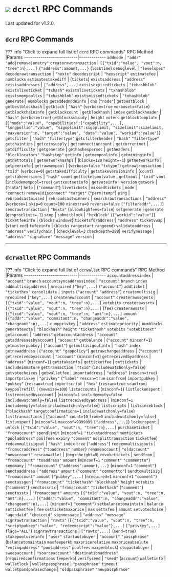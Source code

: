 # <img class="dcr-icon" src="/img/dcr-icons/Dcrtl.svg" /> `dcrctl` RPC Commands

Last updated for v1.2.0.

## `dcrd` RPC Commands

??? info "Click to expand full list of `dcrd` RPC commands"
    RPC Method                |Params
    --------------------------|-------------
    `addnode`                 | `"addr"` `"add|remove|onetry"`
    `createrawtransaction`    | `[{"txid":"value", "vout":n, "tree":n},...]` `{"address":amount,...}` (`locktime`)
    `debuglevel`              | `"levelspec"`
    `decoderawtransaction`    | `"hextx"`
    `decodescript`            | `"hexscript"`
    `estimatefee`             | `numblocks`
    `estimatestakediff`       | (`tickets`)
    `existsaddress`           | `"address"`
    `existsaddresses`         | `["address",...]`
    `existsexpiredtickets`    | `"txhashblob"`
    `existsliveticket`        | `"txhash"`
    `existslivetickets`       | `"txhashblob"`
    `existsmempooltxs`        | `"txhashblob"`
    `existsmissedtickets`     | `"txhashblob"`
    `generate`                | `numblocks`
    `getaddednodeinfo`        | `dns` (`"node"`)
    `getbestblock`            | 
    `getbestblockhash`        | 
    `getblock`                | `"hash"` (`verbose=true` `verbosetx=false`)
    `getblockchaininfo`       | 
    `getblockcount`           | 
    `getblockhash`            | `index`
    `getblockheader`          | `"hash"` (`verbose=true`)
    `getblocksubsidy`         | `height` `voters`
    `getblocktemplate`        | (`{"mode":"value", "capabilities":["capability",...], "longpollid":"value", "sigoplimit":sigoplimit, "sizelimit":sizelimit, "maxversion":n, "target":"value", "data":"value", "workid":"value"}`)
    `getcfilter`              | `"hash"` `"filtertype"`
    `getcfilterheader`        | `"hash"` `"filtertype"`
    `getchaintips`            | 
    `getcoinsupply`           | 
    `getconnectioncount`      | 
    `getcurrentnet`           | 
    `getdifficulty`           | 
    `getgenerate`             | 
    `gethashespersec`         | 
    `getheaders`              | `"blocklocators"` `"hashstop"`
    `getinfo`                 | 
    `getmempoolinfo`          | 
    `getmininginfo`           | 
    `getnettotals`            | 
    `getnetworkhashps`        | (`blocks=120` `height=-1`)
    `getnetworkinfo`          | 
    `getpeerinfo`             | 
    `getrawmempool`           | (`verbose=false` `"txtype"`)
    `getrawtransaction`       | `"txid"` (`verbose=0`)
    `getstakedifficulty`      | 
    `getstakeversioninfo`     | (`count`)
    `getstakeversions`        | `"hash"` `count`
    `getticketpoolvalue`      | 
    `gettxout`                | `"txid"` `vout` (`includemempool=true`)
    `gettxoutsetinfo`         | 
    `getvoteinfo`             | `version`
    `getwork`                 | (`"data"`)
    `help`                    | (`"command"`)
    `livetickets`             | 
    `missedtickets`           | 
    `node`                    | `"connect|remove|disconnect"` `"target"` (`"perm|temp"`)
    `ping`                    | 
    `rebroadcastmissed`       | 
    `rebroadcastwinners`      | 
    `searchrawtransactions`   | `"address"` (`verbose=1` `skip=0` `count=100` `vinextra=0` `reverse=false` `["filteraddr",...]`)
    `sendrawtransaction`      | `"hextx"` (`allowhighfees=false`)
    `setgenerate`             | `generate` (`genproclimit=-1`)
    `stop`                    | 
    `submitblock`             | `"hexblock"` (`{"workid":"value"}`)
    `ticketfeeinfo`           | (`blocks` `windows`)
    `ticketsforaddress`       | `"address"`
    `ticketvwap`              | (`start` `end`)
    `txfeeinfo`               | (`blocks` `rangestart` `rangeend`)
    `validateaddress`         | `"address"`
    `verifychain`             | (`checklevel=3` `checkdepth=288`)
    `verifymessage`           | `"address"` `"signature"` `"message"`
    `version`                 | 

---

## `dcrwallet` RPC Commands

??? info "Click to expand full list of `dcrwallet` RPC commands"
    RPC Method                |Params
    --------------------------|-------------
    `accountaddressindex`     | `"account"` `branch`
    `accountsyncaddressindex` | `"account"` `branch` `index`
    `addmultisigaddress`      | `nrequired` `["key",...]` (`"account"`)
    `addticket`               | `"tickethex"`
    `consolidate`             | `inputs` (`"account"` `"address"`)
    `createmultisig`          | `nrequired` `["key",...]`
    `createnewaccount`        | `"account"`
    `createrawssgentx`        | `[{"txid":"value", "vout":n, "tree":n},...]` `votebits`
    `createrawssrtx`          | `[{"txid":"value", "vout":n, "tree":n},...]` (`fee`)
    `createrawsstx`           | `[{"txid":"value", "vout":n, "tree":n, "amt":n},...]` `amount` `[{"addr":"value", "commitamt":n, "changeaddr":"value", "changeamt":n},...]`
    `dumpprivkey`             | `"address"`
    `estimatepriority`        | `numblocks`
    `generatevote`            | `"blockhash"` `height` `"tickethash"` `votebits` `"votebitsext"`
    `getaccount`              | `"address"`
    `getaccountaddress`       | `"account"`
    `getaddressesbyaccount`   | `"account"`
    `getbalance`              | (`"account"` `minconf=1`)
    `getmasterpubkey`         | (`"account"`)
    `getmultisigoutinfo`      | `"hash"` `index`
    `getnewaddress`           | (`"account"` `"gappolicy"`)
    `getrawchangeaddress`     | (`"account"`)
    `getreceivedbyaccount`    | `"account"` (`minconf=1`)
    `getreceivedbyaddress`    | `"address"` (`minconf=1`)
    `getstakeinfo`            | 
    `getticketfee`            | 
    `gettickets`              | `includeimmature`
    `gettransaction`          | `"txid"` (`includewatchonly=false`)
    `getvotechoices`          | 
    `getwalletfee`            | 
    `importaddress`           | `"address"` (`rescan=true`)
    `importprivkey`           | `"privkey"` (`"label"` `rescan=true` `scanfrom`)
    `importpubkey`            | `"pubkey"` (`rescan=true`)
    `importscript`            | `"hex"` (`rescan=true` `scanfrom`)
    `keypoolrefill`           | (`newsize=100`)
    `listaccounts`            | (`minconf=1`)
    `listlockunspent`         | 
    `listreceivedbyaccount`   | (`minconf=1` `includeempty=false` `includewatchonly=false`)
    `listreceivedbyaddress`   | (`minconf=1` `includeempty=false` `includewatchonly=false`)
    `listscripts`             | 
    `listsinceblock`          | (`"blockhash"` `targetconfirmations=1` `includewatchonly=false`)
    `listtransactions`        | (`"account"` `count=10` `from=0` `includewatchonly=false`)
    `listunspent`             | (`minconf=1` `maxconf=9999999` `["address",...]`)
    `lockunspent`             | `unlock` `[{"txid":"value", "vout":n, "tree":n},...]`
    `purchaseticket`          | `"fromaccount"` `spendlimit` (`minconf=1` `"ticketaddress"` `numtickets` `"pooladdress"` `poolfees` `expiry` `"comment"` `nosplittransaction` `ticketfee`)
    `redeemmultisigout`       | `"hash"` `index` `tree` (`"address"`)
    `redeemmultisigouts`      | `"fromscraddress"` (`"toaddress"` `number`)
    `renameaccount`           | `"oldaccount"` `"newaccount"`
    `rescanwallet`            | (`beginheight=0`)
    `revoketickets`           | 
    `sendfrom`                | `"fromaccount"` `"toaddress"` `amount` (`minconf=1` `"comment"` `"commentto"`)
    `sendmany`                | `"fromaccount"` `{"address":amount,...}` (`minconf=1` `"comment"`)
    `sendtoaddress`           | `"address"` `amount` (`"comment"` `"commentto"`)
    `sendtomultisig`          | `"fromaccount"` `amount` `["pubkey",...]` (`nrequired=1` `minconf=1` `"comment"`)
    `sendtossgen`             | `"fromaccount"` `"tickethash"` `"blockhash"` `height` `votebits` (`"comment"`)
    `sendtossrtx`             | `"fromaccount"` `"tickethash"` (`"comment"`)
    `sendtosstx`              | `"fromaccount"` `amounts` `[{"txid":"value", "vout":n, "tree":n, "amt":n},...]` `[{"addr":"value", "commitamt":n, "changeaddr":"value", "changeamt":n},...]` (`minconf=1` `"comment"`)
    `setbalancetomaintain`    | `balance`
    `setticketfee`            | `fee`
    `setticketmaxprice`       | `max`
    `settxfee`                | `amount`
    `setvotechoice`           | `"agendaid"` `"choiceid"`
    `signmessage`             | `"address"` `"message"`
    `signrawtransaction`      | `"rawtx"` (`[{"txid":"value", "vout":n, "tree":n, "scriptpubkey":"value", "redeemscript":"value"},...]` `["privkey",...]` `flags="ALL"`)
    `signrawtransactions`     | `["rawtx",...]` (`send=true`)
    `stakepooluserinfo`       | `"user"`
    `startautobuyer`          | `"account"` `"passphrase"` (`balancetomaintain` `maxfeeperkb` `maxpricerelative` `maxpriceabsolute` `"votingaddress"` `"pooladdress"` `poolfees` `maxperblock`)
    `stopautobuyer`           | 
    `sweepaccount`            | `"sourceaccount"` `"destinationaddress"` (`requiredconfirmations` `feeperkb`)
    `verifyseed`              | `"seed"` (`account`)
    `walletinfo`              | 
    `walletlock`              | 
    `walletpassphrase`        | `"passphrase"` `timeout`
    `walletpassphrasechange`  | `"oldpassphrase"` `"newpassphrase"`